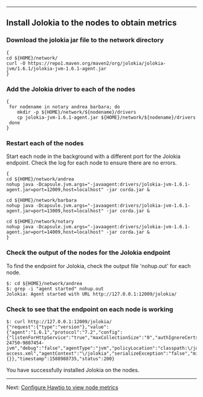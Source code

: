 

---

## Install Jolokia to the nodes to obtain metrics

### Download the jolokia jar file to the network directory

```
{
cd ${HOME}/network/
curl -O https://repo1.maven.org/maven2/org/jolokia/jolokia-jvm/1.6.1/jolokia-jvm-1.6.1-agent.jar
}
```

### Add the Jolokia driver to each of the nodes
```
{
 for nodename in notary andrea barbara; do
    mkdir -p ${HOME}/network/${nodename}/drivers
    cp jolokia-jvm-1.6.1-agent.jar ${HOME}/network/${nodename}/drivers
 done
}
```

### Restart each of the nodes 

Start each node in the background with a different port for the Jolokia endpoint. Check the log for each node to ensure there are no errors.
```
{
cd ${HOME}/network/andrea
nohup java -Dcapsule.jvm.args="-javaagent:drivers/jolokia-jvm-1.6.1-agent.jar=port=12009,host=localhost" -jar corda.jar &

cd ${HOME}/network/barbara
nohup java -Dcapsule.jvm.args="-javaagent:drivers/jolokia-jvm-1.6.1-agent.jar=port=13009,host=localhost" -jar corda.jar &

cd ${HOME}/network/notary
nohup java -Dcapsule.jvm.args="-javaagent:drivers/jolokia-jvm-1.6.1-agent.jar=port=14009,host=localhost" -jar corda.jar &
}
```

### Check the output of the nodes for the Jolokia endpoint
To find the endpoint for Jolokia, check the output file 'nohup.out' for each node.
```
$: cd ${HOME}/network/andrea
$: grep -i "agent started" nohup.out
Jolokia: Agent started with URL http://127.0.0.1:12009/jolokia/
```

### Check to see that the endpoint on each node is working
```
$: curl http://127.0.0.1:12009/jolokia/
{"request":{"type":"version"},"value":{"agent":"1.6.1","protocol":"7.2","config":{"listenForHttpService":"true","maxCollectionSize":"0","authIgnoreCerts":"false","agentId":"12.0.0.4-24750-9807454-jvm","debug":"false","agentType":"jvm","policyLocation":"classpath:\/jolokia-access.xml","agentContext":"\/jolokia","serializeException":"false","mimeType":"text\/plain","maxDepth":"15","authMode":"basic","authMatch":"any","discoveryEnabled":"true","streaming":"true","canonicalNaming":"true","historyMaxEntries":"10","allowErrorDetails":"true","allowDnsReverseLookup":"true","realm":"jolokia","includeStackTrace":"true","maxObjects":"0","useRestrictorService":"false","debugMaxEntries":"100"},"info":{}},"timestamp":1588988735,"status":200}

```

You have successfully installed Jolokia on the nodes.

---

Next: [Configure Hawtio to view node metrics](./04-configure-hawtio.md)



